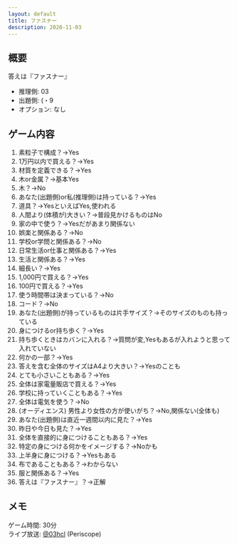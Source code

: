 ```yaml
---
layout: default
title: ファスナー
description: 2020-11-03
---
```


## 概要

答えは『ファスナー』

- 推理側: 03
- 出題側: (・9
- オプション: なし

## ゲーム内容

1. 素粒子で構成？→Yes
2. 1万円以内で買える？→Yes
3. 材質を定義できる？→Yes
4. 木or金属？→基本Yes
5. 木？→No
6. あなた(出題側)or私(推理側)は持っている？→Yes
7. 道具？→YesといえばYes,使われる
8. 人間より(体積が)大きい？→普段見かけるものはNo
9. 家の中で使う？→Yesだがあまり関係ない
10. 娯楽と関係ある？→No
11. 学校or学問と関係ある？→No
12. 日常生活or仕事と関係ある？→Yes
13. 生活と関係ある？→Yes
14. 細長い？→Yes
15. 1,000円で買える？→Yes
16. 100円で買える？→Yes
17. 使う時間帯は決まっている？→No
18. コード？→No
19. あなた(出題側)が持っているものは片手サイズ？→そのサイズのものも持っている
20. 身につけるor持ち歩く？→Yes
21. 持ち歩くときはカバンに入れる？→質問が変,Yesもあるが入れようと思って入れていない
22. 何かの一部？→Yes
23. 答えを含む全体のサイズはA4より大きい？→Yesのことも
24. とても小さいこともある？→Yes
25. 全体は家電量販店で買える？→Yes
26. 学校に持っていくこともある？→Yes
27. 全体は電気を使う？→No
28. (オーディエンス) 男性より女性の方が使いがち？→No,関係ない(全体も)
29. あなた(出題側)は直近一週間以内に見た？→Yes
30. 昨日や今日も見た？→Yes
31. 全体を直接的に身につけることもある？→Yes
32. 特定の身につける何かをイメージする？→Noかも
33. 上半身に身につける？→Yesもある
34. 布であることもある？→わからない
35. 服と関係ある？→Yes
36. 答えは『ファスナー』？→正解

## メモ

ゲーム時間: 30分  
ライブ放送: [@03hcl](https://www.periscope.tv/03hcl/1ypKdwZvBvoxW) (Periscope)
